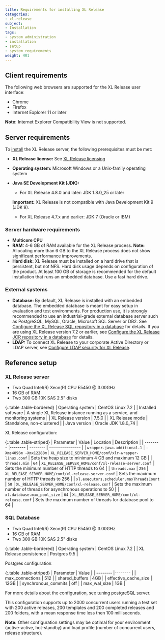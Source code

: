 ```yaml
---
title: Requirements for installing XL Release
categories:
- xl-release
subject:
- Installation
tags:
- system administration
- installation
- setup
- system requirements
weight: 401
---
```


## Client requirements

The following web browsers are supported for the XL Release user interface:

* Chrome
* Firefox
* Internet Explorer 11 or later

**Note:** Internet Explorer Compatibility View is not supported.

## Server requirements

To [install](/xl-release/how-to/install-xl-release.html) the XL Release server, the following prerequisites must be met:

* **XL Release license:** See [XL Release licensing](/xl-release/concept/xl-release-licensing.html)
* **Operating system:** Microsoft Windows or a Unix-family operating system
* **Java SE Development Kit (JDK):**
    * For XL Release 4.8.0 and later: JDK 1.8.0_25 or later

    **Important:** XL Release is not compatible with Java Development Kit 9 (JDK 9).

    * For XL Release 4.7.x and earlier: JDK 7 (Oracle or IBM)

### Server hardware requirements

* **Multicore CPU**
* **RAM:** 4-6 GB of RAM available for the XL Release process. **Note:** Allocating more than 6 GB to the XL Release process does not show significant performance improvements.
* **Hard disk:** XL Release must be installed on a hard drive that is persistent, but not NFS. Hard disk usage depends on configuration of the product. At least 100 GB of storage is recommended for the default installation that runs an embedded database. Use a fast hard drive.

### External systems

* **Database:** By default, XL Release is installed with an embedded database. The embedded database is meant for easy setup in evaluation and test environments. For production use, it is strongly recommended to use an industrial-grade external database server such as PostgreSQL, MySQL, Oracle, Microsoft SQL Server or DB2. See [Configure the XL Release SQL repository in a database](/xl-release/how-to/configure-the-xl-release-sql-repository-in-a-database.html) for details.
If you are using XL Release version 7.2 or earlier, see [Configure the XL Release JCR repository in a database](/xl-release/how-to/configure-the-xl-release-repository-in-a-database.html) for details.
* **LDAP:** To connect XL Release to your corporate Active Directory or LDAP server, see [Configure LDAP security for XL Release](/xl-release/how-to/configure-ldap-security-for-xl-release.html).

## Reference setup

### XL Release server

* Two Quad Intel(R) Xeon(R) CPU E5450 @ 3.00GHz
* 16 GB of RAM
* Two 300 GB 10K SAS 2.5" disks

{:.table .table-bordered}
| Operating system | CentOS Linux 7.2 |
| Installed software | A single XL Release instance running as a service, and monitoring systems |
| XL Release version | 7.5.0 |
| XL Release mode | Standalone, non-clustered |
| Java version | Oracle JDK 1.8.0_74 |

XL Release configuration:

{:.table .table-striped}
| Parameter | Value | Location  | Description |
| -------- |-------- | -------- | ---------------- |
| `wrapper.java.additional.1` | `-Xms4096m -Xmx12288m` | `XL_RELEASE_SERVER_HOME/conf/xlr-wrapper-linux.conf` | Sets the heap size to minimum 4 GB and maximum 12 GB |
| `threads.min` | `64` | `XL_RELEASE_SERVER_HOME/conf/xl-release-server.conf` | Sets the minimum number of HTTP threads to 64  |
| `threads.max` | `256` | `XL_RELEASE_SERVER_HOME/conf/xl-release-server.conf` | Sets the maximum number of HTTP threads to 256  |
| `xl.executors.scheduler.maxThreadsCount` | `50` | `XL_RELEASE_SERVER_HOME/conf/xl-release.conf` | Sets the maximum number of threads for asynchronous operations to 50  |
| `xl.database.max_pool_size` | `64` | `XL_RELEASE_SERVER_HOME/conf/xl-release.conf` | Sets the maximum number of threads for database pool to 64  |

### SQL Database

* Two Quad Intel(R) Xeon(R) CPU E5450 @ 3.00GHz
* 16 GB of RAM
* Two 300 GB 10K SAS 2.5" disks

{:.table .table-bordered}
| Operating system | CentOS Linux 7.2 |
| XL Release persistence | Postgres 9.5 |

Postgres configuration:

{:.table .table-striped}
| Parameter | Value |
| -------- |-------- |
| max_connections | 512 |
| shared_buffers | 4GB |
| effective_cache_size | 12GB |
| synchronous_commits | off |
| max_wal_size | 1GB |

For more details about the configuration, see [tuning postgreSQL server](https://wiki.postgresql.org/wiki/Tuning_Your_PostgreSQL_Server).

This configuration supports up to 2000 concurrent users running a test set with 200 active releases, 200 templates and 200 completed releases and 200 folders, with a mean response time less then 100 milliseconds.

**Note:** Other configuration settings may be optimal for your environment (active-active, hot-standby) and load profile (number of concurrent users, release structure).
